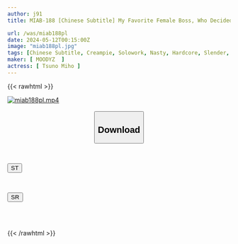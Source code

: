 ```yaml
---
author: j91
title: MIAB-188 [Chinese Subtitle] My Favorite Female Boss, Who Decided To Quit Kotobuki After Cheating On Me, Is Given A Sleeping Aphrodisiac And Impregnated, And The Sexual Engagement Is Broken Off. Miho Tsuno

url: /was/miab188pl
date: 2024-05-12T00:15:00Z
image: "miab188pl.jpg"
tags: [Chinese Subtitle, Creampie, Solowork, Nasty, Hardcore, Slender, Deep Throating, Cuckold	]
maker: [ MOODYZ  ]
actress: [ Tsuno Miho ]
---
```



{{< rawhtml >}}

<div class="video" data-videoid="MoyM17P6AlFmPd0">
    <a href="javascript:;">
        <img src="/was/miab188pl/miab188pl.jpg" width="WIDTH" height="HEIGHT" alt="miab188pl.mp4" loading="lazy">
    </a>
</div>

<script type="text/javascript" src="https://j91.asia/asset/on-demand-st.js"></script>

<br>
  <link rel="stylesheet" href="https://j91.asia/asset/bs5.css">
  
  <center>
  <button class="btn btn-primary" type="button" data-bs-toggle="collapse" data-bs-target=".multi-collapse" aria-expanded="false" aria-controls="multiCollapseExample1 multiCollapseExample2"><h2>Download</h2></button></center>
</p>
<div class="row">
  <div class="col">
    <div class="collapse multi-collapse" id="multiCollapseExample1">
      <div class="card card-body">
	      	      <br>
<div class="buttons">  
<p><a href="https://streamtape.to/v/MoyM17P6AlFmPd0" target="_blank"><button class="btn-hover color-3"><i class="fa fa-download"></i> ST</button></a></p></div>
    </div>
  </div>
</div>
  <div class="col">
    <div class="collapse multi-collapse" id="multiCollapseExample2">
      <div class="card card-body">
	      <br>
<div class="buttons">
<p><a href="https://rubystm.com/1neo71unlalm" target="_blank"><button class="btn-hover color-9"><i class="fa fa-download"></i> SR</button></a></p></div>
<br><br>
      </div>
    </div>
  </div>
</div>

{{< /rawhtml >}}